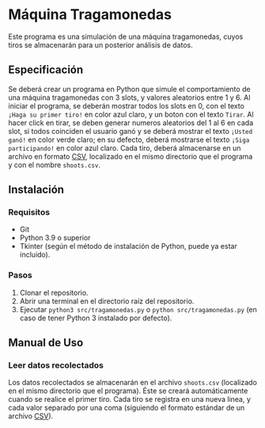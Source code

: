 # Máquina Tragamonedas

Este programa es una simulación de una máquina tragamonedas, cuyos tiros se almacenarán para un posterior análisis de datos.

## Especificación

Se deberá crear un programa en Python que simule el comportamiento de una máquina tragamonedas con 3 slots, y valores aleatorios entre 1 y 6.
Al iniciar el programa, se deberán mostrar todos los slots en 0, con el texto `¡Haga su primer tiro!` en color azul claro, y un boton con el texto `Tirar`.
Al hacer click en tirar, se deben generar numeros aleatorios del 1 al 6 en cada slot, si todos coinciden el usuario ganó y se deberá mostrar el texto `¡Usted ganó!` en color verde claro; en su defecto, deberá mostrarse el texto `¡Siga participando!` en color azul claro.
Cada tiro, deberá almacenarse en un archivo en formato [CSV](https://es.wikipedia.org/wiki/Valores_separados_por_comas), localizado en el mismo directorio que el programa y con el nombre `shoots.csv`.

## Instalación

### Requisitos

- Git
- Python 3.9 o superior
- Tkinter (según el método de instalación de Python, puede ya estar incluido).

### Pasos

1. Clonar el repositorio.
2. Abrir una terminal en el directorio raíz del repositorio.
3. Ejecutar `python3 src/tragamonedas.py` o `python src/tragamonedas.py` (en caso de tener Python 3 instalado por defecto).

## Manual de Uso

### Leer datos recolectados

Los datos recolectados se almacenarán en el archivo `shoots.csv` (localizado en el mismo directorio que el programa). Éste se creará automáticamente cuando se realice el primer tiro.
Cada tiro se registra en una nueva linea, y cada valor separado por una coma (siguiendo el formato estándar de un archivo [CSV](https://es.wikipedia.org/wiki/Valores_separados_por_comas)).
